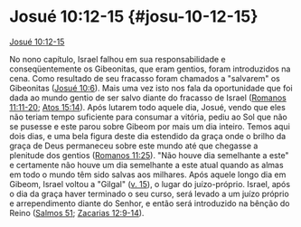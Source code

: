 # Josué 10:12-15 {#josu-10-12-15}

[Josué 10:12-15](http://bibliaonline.com.br/acf/js/10/12-15)

No nono capítulo, Israel falhou em sua responsabilidade e conseqüentemente os Gibeonitas, que eram gentios, foram introduzidos na cena. Como resultado de seu fracasso foram chamados a &quot;salvarem&quot; os Gibeonitas ([Josué 10:6](http://bibliaonline.com.br/acf/js/10/6)). Mais uma vez isto nos fala da oportunidade que foi dada ao mundo gentio de ser salvo diante do fracasso de Israel ([Romanos 11:11-20](http://bibliaonline.com.br/acf/rm/11/11-20); [Atos 15:14](http://bibliaonline.com.br/acf/atos/15/14)). Após lutarem todo aquele dia, Josué, vendo que eles não teriam tempo suficiente para consumar a vitória, pediu ao Sol que não se pusesse e este parou sobre Gibeom por mais um dia inteiro. Temos aqui dois dias, e uma bela figura deste dia estendido da graça onde o brilho da graça de Deus permaneceu sobre este mundo até que chegasse a plenitude dos gentios ([Romanos 11:25](http://bibliaonline.com.br/acf/rm/11/25)). &quot;Não houve dia semelhante a este&quot; e certamente não houve um dia semelhante a este atual quando as almas em todo o mundo têm sido salvas aos milhares. Após aquele longo dia em Gibeom, Israel voltou a &quot;Gilgal&quot; ([v. 15](http://bibliaonline.com.br/acf/js/10/15)), o lugar do juízo-próprio. Israel, após o dia da graça haver terminado o seu curso, será levado a um juízo próprio e arrependimento diante do Senhor, e então será introduzido na bênção do Reino ([Salmos 51](http://bibliaonline.com.br/acf/sl/51); [Zacarias 12:9-14](http://bibliaonline.com.br/acf/zc/12/9-14)).
